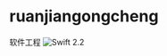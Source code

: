 # ruanjiangongcheng
软件工程
![Swift 2.2](https://img.shields.io/badge/build-passing-00C500.svg?style=flat)
